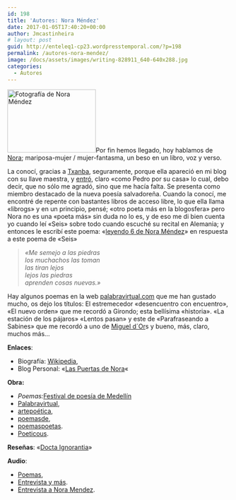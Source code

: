 ```yaml
---
id: 198
title: 'Autores: Nora Méndez'
date: 2017-01-05T17:40:20+00:00
author: Jmcastinheira
# layout: post
guid: http://enteleq1-cp23.wordpresstemporal.com/?p=198
permalink: /autores-nora-mendez/
image: /docs/assets/images/writing-828911_640-640x288.jpg
categories:
  - Autores
---
```

<p align="left">
  <a href="http://entelequia.info/docs/assets/images/Nora.jpeg"><img class="alignleft size-full wp-image-1601" src="http://entelequia.info/docs/assets/images/Nora.jpeg" alt="Fotografía de Nora Méndez" width="200" height="143" /></a>Por fin hemos llegado, hoy hablamos de <a href="http://es.wikipedia.org/wiki/Nora_M%C3%A9ndez">Nora</a>; mariposa-mujer / mujer-fantasma, un beso en un libro, voz y verso.
</p>

La conocí, gracias a [Txanba](http://nopronunciesminombre.blogspot.com/), seguramente, porque ella apareció en mi blog con su llave maestra, y [entró](http://lorealenelespejo.blogspot.com/2007/06/hoy.html), claro «como Pedro por su casa» lo cual, debo decir, que no sólo me agradó, sino que me hacía falta. Se presenta como miembro destacado de la nueva poesía salvadoreña. Cuando la conocí, me encontré de repente con bastantes libros de acceso libre, lo que ella llama «librogs» y en un principio, pensé; «otro poeta más en la blogosfera» pero Nora no es una «poeta más» sin duda no lo es, y de eso me di bien cuenta yo cuando leí «Seis» sobre todo cuando escuché su recital en Alemania; y entonces le escribí este poema: «[leyendo 6 de Nora Méndez](http://lorealenelespejo.blogspot.com/2007/07/leyendo-6-de-nora-mendez.html)» en respuesta a este poema de «Seis»

> _«Me semejo a las piedras  
> los muchachos las toman  
> las tiran lejos  
> lejos las piedras  
> aprenden cosas nuevas.»_

Hay algunos poemas en la web [palabravirtual.com](https://www.palabravirtual.com/index.php?ir=vozvia.php&wi=548&show=vozvid&p=Nora+M%E9ndez) que me han gustado mucho, os dejo los títulos: El estremecedor «desencuentro con encuentro», «El nuevo orden» que me recordó a Girondo; esta bellísima «historia». «La estación de los pájaros» «Lentos pasan» y este de «Parafraseando a Sabines» que me recordó a uno de [Miguel d´Or](http://amediavoz.com/dors.htm#ES%20LO%20QUE%20LLAMAN%20GLORIA)s y bueno, más, claro, muchos más&#8230;

**Enlaces**:

  * Biografía: [Wikipedia](http://es.wikipedia.org/wiki/Nora_M%C3%A9ndez "Nora Mendez"),
  * Blog Personal: «[Las Puertas de Nora](https://laspuertasdenora.blogspot.com/ "Nora Mendez")«

**Obra:**

  * _Poemas:_[Festival de poesía de Medellín](http://www.festivaldepoesiademedellin.org/pub.php/es/Revista/ultimas_ediciones/74_75/mendez.html)
  * [Palabravirtual](http://www.palabravirtual.com/index.php?ir=crit.php&wid=548&show=poemas&p=Nora+M%E9ndez "Nora Mendez"),
  * [artepoética](http://www.artepoetica.net/Nora_Mendez.htm),
  * [poemasde](http://www.poemasde.net/amor/poemas_vida_obra_nora_mendez/ "Nora Mendez"),
  * [poemaspoetas](http://www.poemaspoetas.com/nora-mendez "Nora Mendez").
  * [Poeticous](https://www.poeticous.com/nora-mendez?locale=es).

**Reseñas**: «[Docta Ignorantia](http://bolux.blogspot.com/2007/10/blogs-salvadoreos-seis.html "Nora Mendez")»

**Audio**:

  * [Poemas](http://www.palabravirtual.com/index.php?ir=voz.php),
  * [Entrevista y más](http://puertadenora.blogspot.com/2007/12/musica-y-poesia-una-vieja-amistad.html "Nora Mendez").
  * [Entrevista a Nora Mendez](https://www.youtube.com/watch?v=dSqmpKXlw9Q).